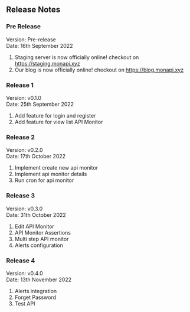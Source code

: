 ## Release Notes

### Pre Release
Version: Pre-release<br>
Date: 16th September 2022
1. Staging server is now officially online! checkout on https://staging.monapi.xyz
2. Our blog is now officially online! checkout on https://blog.monapi.xyz

### Release 1
Version: v0.1.0<br>
Date: 25th September 2022
1. Add feature for login and register
2. Add feature for view list API Monitor

### Release 2
Version: v0.2.0<br>
Date: 17th October 2022
1. Implement create new api monitor
2. Implement api monitor details
3. Run cron for api monitor

### Release 3
Version: v0.3.0<br>
Date: 31th October 2022
1. Edit API Monitor
2. API Monitor Assertions
3. Multi step API monitor
4. Alerts configuration

### Release 4
Version: v0.4.0<br>
Date: 13th November 2022
1. Alerts integration
2. Forget Password
3. Test API